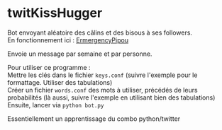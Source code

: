 twitKissHugger
==============

Bot envoyant aléatoire des câlins et des bisous à ses followers. <br/>
En fonctionnement ici : <a href="https://twitter.com/EmergencyPipou/">ErmergencyPipou</a> <br/>

Envoie un message par semaine et par personne.

Pour utiliser ce programme : <br/>
Mettre les clés dans le fichier <code>keys.conf</code> (suivre l'exemple pour le formattage. Utiliser des tabulations) <br/>
Créer un fichier <code>words.conf</code> des mots à utiliser, précédés de leurs probabilités (là aussi, suivre l'exemple en utilisant bien des tabulations) <br/>
Ensuite, lancer via <code>python bot.py</code> <br/>


Essentiellement un apprentissage du combo python/twitter
